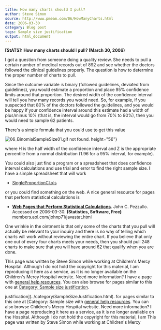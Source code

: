```yaml
---
title: How many charts should I pull?
author: Steve Simon
source: http://www.pmean.com/06/HowManyCharts.html
date: 2006-03-30
category: Blog post
tags: Sample size justification
output: html_document
---
```

**[StATS]:** **How many charts should I pull? (March
30, 2006)**

I got a question from someone doing a quality review. She needs to
pull a certain number of medical records out of 892 and see whether
the doctors followed the clinical guidelines properly. The question is
how to determine the proper number of charts to pull.

Since the outcome variable is binary (followed guidelines, deviated
from guidelines), you would estimate a proportion and place 95%
confidence limits around that proportion. The desired width of the
confidence interval will tell you how many records you would need. So,
for example, if you suspected that 80% of the doctors followed the
guidelines, and you would be happy if your confidence interval around
this estimate had a width of plus/minus 10% (that is, the interval
would go from 70% to 90%), then you would need to sample 62 patients.

There's a simple formula that you could use to get this value

![06_BinomialSampleSize01.gif not found.](http://www.pmean.com/images/images/06/HowManyCharts01.png)
height="56"}

where H is the half width of the confidence interval and Z is the
appropriate percentile from a normal distribution (1.96 for a 95%
interval, for example).

You could also just find a program or a spreadsheet that does
confidence interval calculations and use trial and error to find the
right sample size. I have a simple spreadsheet that will work

-   [SingleProportionCI.xls](../00files/ConfidenceIntervalForSingleProportion.xls)

or you could find something on the web. A nice general resource for
pages that perform statistical calculations is

-   **[Web Pages that Perform Statistical
    Calculations](http://members.aol.com/johnp71/javastat.html)**.
    John C. Pezzullo. Accessed on 2006-03-30. **(Statistics, Software,
    Free)** members.aol.com/johnp71/javastat.html

One wrinkle in the ointment is that only some of the charts that you
pull will actually be relevant to your inquiry and there is no way of
telling which charts will work without reviewing the entire chart. If
you believe that only one out of every four charts meets your needs,
then you should pull 248 charts to make sure that you will have around
62 that qualify when you are done.

This page was written by Steve Simon while working at Children's Mercy
Hospital. Although I do not hold the copyright for this material, I am
reproducing it here as a service, as it is no longer available on the
Children's Mercy Hospital website. Need more information? I have a page
with [general help resources](../GeneralHelp.html). You can also browse
for pages similar to this one at [Category: Sample size
justification](../category/SampleSizeJustification.html).
<!---More--->
justification](../category/SampleSizeJustification.html).
for pages similar to this one at [Category: Sample size
with [general help resources](../GeneralHelp.html). You can also browse
Children's Mercy Hospital website. Need more information? I have a page
reproducing it here as a service, as it is no longer available on the
Hospital. Although I do not hold the copyright for this material, I am
This page was written by Steve Simon while working at Children's Mercy

<!---Do not use
**[StATS]:** **How many charts should I pull? (March
This page was written by Steve Simon while working at Children's Mercy
Hospital. Although I do not hold the copyright for this material, I am
reproducing it here as a service, as it is no longer available on the
Children's Mercy Hospital website. Need more information? I have a page
with [general help resources](../GeneralHelp.html). You can also browse
for pages similar to this one at [Category: Sample size
justification](../category/SampleSizeJustification.html).
--->

